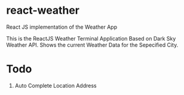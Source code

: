 # react-weather
React JS implementation of the Weather App


This is the ReactJS Weather Terminal Application Based on Dark Sky Weather API.
Shows the current Weather Data for the Sepecified City.

# Todo
1.  Auto Complete Location Address
